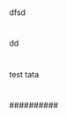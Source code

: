 #
dfsd
#
#
#
dd
#
#
##
##
##
###
###
###
###

###

#
#
#
#
#
##
##
##
##

##
# 
#


#
#
#
#
#
test tata
#
#
#
##########
#
